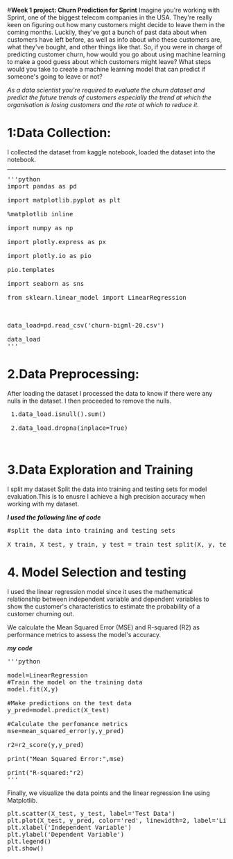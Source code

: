 #**Week 1 project: Churn Prediction for Sprint**
 Imagine you're working with Sprint, one of the biggest telecom companies in the USA. They're really keen on figuring out how many customers might decide to leave them in the coming months. Luckily, they've got a bunch of past data about when customers have left before, as well as info about who these customers are, what they've bought, and other things like that.
   So, if you were in charge of predicting customer churn, how would you go about using machine learning to make a good guess about which customers might leave? What steps would you take to create a machine learning model that can predict if someone's going to leave or not?

*As a data scientist you're required to evaluate the churn dataset and predict the future trends of customers especially the trend at which the organisation is losing customers and the rate at which to reduce it.*


# 1:Data Collection:

I collected the dataset from kaggle notebook, loaded the dataset into the notebook.

---
<pre>
'''python
import pandas as pd

import matplotlib.pyplot as plt

%matplotlib inline

import numpy as np

import plotly.express as px

import plotly.io as pio

pio.templates

import seaborn as sns

from sklearn.linear_model import LinearRegression



data_load=pd.read_csv('churn-bigml-20.csv')

data_load
'''
</pre>

# 2.Data Preprocessing:
 After loading the dataset I processed the data to know if there were any nulls in the dataset. I then proceeded to remove the nulls.

 <pre>
 1.data_load.isnull().sum()

 2.data_load.dropna(inplace=True)

 </pre>

# 3.Data Exploration and Training
I split my dataset Split the data into training and testing sets for model evaluation.This is to enusre I achieve a high precision accuracy when working with my dataset.

***I used the following line of code***

<pre>
#split the data into training and testing sets

X_train, X_test, y_train, y_test = train_test_split(X, y, test_size=0.2, random_state=42)
</pre>

# 4. Model Selection and testing

I used the linear regression model since it uses the mathematical relationship between independent variable and dependent variables to show the customer's characteristics to estimate the probability of a customer churning out.

We calculate the Mean Squared Error (MSE) and R-squared (R2) as performance metrics to assess the model's accuracy.

***my code***

<pre>
'''python

model=LinearRegression
#Train the model on the training data
model.fit(X,y)

#Make predictions on the test data
y_pred=model.predict(X_test)

#Calculate the perfomance metrics
mse=mean_squared_error(y,y_pred)

r2=r2_score(y,y_pred)

print("Mean Squared Error:",mse)

print("R-squared:"r2)
'''
</pre>

Finally, we visualize the data points and the linear regression line using Matplotlib.

<pre>
plt.scatter(X_test, y_test, label='Test Data')
plt.plot(X_test, y_pred, color='red', linewidth=2, label='Linear Regression')
plt.xlabel('Independent Variable')
plt.ylabel('Dependent Variable')
plt.legend()
plt.show()
</pre>